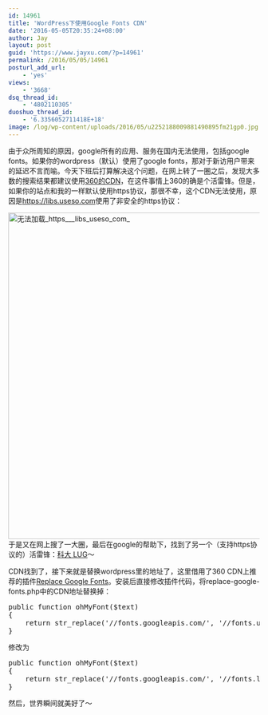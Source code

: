 ```yaml
---
id: 14961
title: 'WordPress下使用Google Fonts CDN'
date: '2016-05-05T20:35:24+08:00'
author: Jay
layout: post
guid: 'https://www.jayxu.com/?p=14961'
permalink: /2016/05/05/14961
posturl_add_url:
    - 'yes'
views:
    - '3668'
dsq_thread_id:
    - '4802110305'
duoshuo_thread_id:
    - '6.3356052711418E+18'
image: /log/wp-content/uploads/2016/05/u2252188009881490895fm21gp0.jpg
---
```


由于众所周知的原因，google所有的应用、服务在国内无法使用，包括google fonts。如果你的wordpress（默认）使用了google fonts，那对于新访用户带来的延迟不言而喻。今天下班后打算解决这个问题，在网上转了一圈之后，发现大多数的搜索结果都建议使用<a href="http://libs.useso.com" target="_blank">360的CDN</a>，在这件事情上360的确是个活雷锋。但是，如果你的站点和我的一样默认使用https协议，那很不幸，这个CDN无法使用，原因是<a href="https://libs.useso.com" target="_blank">https://libs.useso.com</a>使用了非安全的https协议：

<a href="http://www.jayxu.com/log/wp-content/uploads/2016/05/无法加载_https___libs_useso_com_.png"><img class="alignnone size-medium wp-image-14963" src="http://www.jayxu.com/log/wp-content/uploads/2016/05/无法加载_https___libs_useso_com_-600x654.png" alt="无法加载_https___libs_useso_com_" width="600" height="654" /></a>
于是又在网上搜了一大圈，最后在google的帮助下，找到了另一个（支持https协议的）活雷锋：<a href="https://servers.ustclug.org/2014/06/blog-googlefonts-speedup/" target="_blank">科大 LUG</a>～

CDN找到了，接下来就是替换wordpress里的地址了，这里借用了360 CDN上推荐的插件<a href="http://www.soulteary.com/2014/06/08/replace-google-fonts.html">Replace Google Fonts</a>。安装后直接修改插件代码，将replace-google-fonts.php中的CDN地址替换掉：
<pre class="lang:php decode:1 " >public function ohMyFont($text)
{
    return str_replace('//fonts.googleapis.com/', '//fonts.useso.com/', $text);
}</pre>
修改为
<pre class="lang:php decode:1 " >public function ohMyFont($text)
{
    return str_replace('//fonts.googleapis.com/', '//fonts.lug.ustc.edu.cn/', $text);
}</pre>
然后，世界瞬间就美好了～